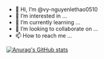 - 👋 Hi, I’m @vy-nguyenlethao0510
- 👀 I’m interested in ...
- 🌱 I’m currently learning ...
- 💞️ I’m looking to collaborate on ...
- 📫 How to reach me ...

<!---
vy-nguyenlethao0510/vy-nguyenlethao0510 is a ✨ special ✨ repository because its `README.md` (this file) appears on your GitHub profile.
You can click the Preview link to take a look at your changes.
--->

[![Anurag's GitHub stats](https://github-readme-stats.vercel.app/api?username=vy-nguyenlethao0510)](https://github.com/anuraghazra/github-readme-stats)
